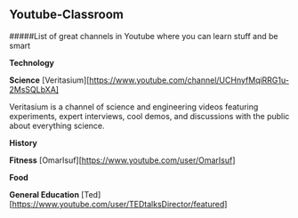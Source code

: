 ## Youtube-Classroom
#####List of great channels in Youtube where you can learn stuff and be smart


**Technology**

**Science**
[Veritasium][https://www.youtube.com/channel/UCHnyfMqiRRG1u-2MsSQLbXA]

  Veritasium is a channel of science and engineering videos featuring experiments, expert interviews, cool demos, and   discussions with the public about everything science.

**History**

**Fitness**
[OmarIsuf][https://www.youtube.com/user/OmarIsuf]

**Food**

**General Education**
[Ted][https://www.youtube.com/user/TEDtalksDirector/featured]


